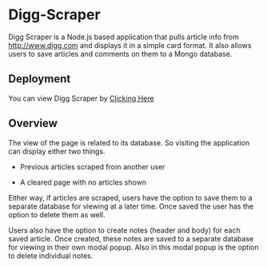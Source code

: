 # Digg-Scraper

Digg Scraper is a Node.js based application that pulls article info from http://www.digg.com and displays it in a simple card format. It also allows users to save articles and comments on them to a Mongo database.

## Deployment
You can view Digg Scraper by [Clicking Here](https://digg-scraper.herokuapp.com/)

## Overview

The view of the page is related to its database. So visiting the application can display either two things.

- Previous articles scraped from another user

- A cleared page with no articles shown

Either way, if articles are scraped, users have the option to save them to a separate database for viewing at a later time. Once saved the user has the option to delete them as well.

Users also have the option to create notes (header and body) for each saved article. Once created, these notes are saved to a separate database for viewing in their own modal popup. Also in this modal popup is the option to delete individual notes.

